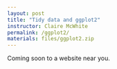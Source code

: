 ```yaml
---
layout: post
title: "Tidy data and ggplot2"
instructor: Claire McWhite
permalink: /ggplot2/
materials: files/ggplot2.zip
---
```


Coming soon to a website near you.